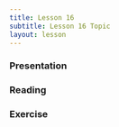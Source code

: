 ```yaml
---
title: Lesson 16
subtitle: Lesson 16 Topic
layout: lesson
---
```


<h3>Presentation</h3>
<h3>Reading</h3>
<h3>Exercise</h3>
